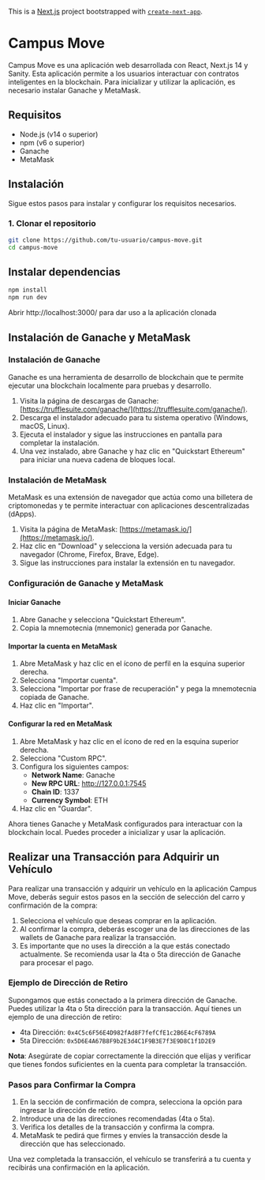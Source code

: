 This is a [Next.js](https://nextjs.org/) project bootstrapped with [`create-next-app`](https://github.com/vercel/next.js/tree/canary/packages/create-next-app).

# Campus Move

Campus Move es una aplicación web desarrollada con React, Next.js 14 y Sanity. Esta aplicación permite a los usuarios interactuar con contratos inteligentes en la blockchain. Para inicializar y utilizar la aplicación, es necesario instalar Ganache y MetaMask.

## Requisitos

- Node.js (v14 o superior)
- npm (v6 o superior)
- Ganache
- MetaMask

## Instalación

Sigue estos pasos para instalar y configurar los requisitos necesarios.

### 1. Clonar el repositorio

```bash
git clone https://github.com/tu-usuario/campus-move.git
cd campus-move
```
## Instalar dependencias
```bash
npm install
npm run dev
```
Abrir http://localhost:3000/ para dar uso a la aplicación clonada

## Instalación de Ganache y MetaMask

### Instalación de Ganache

Ganache es una herramienta de desarrollo de blockchain que te permite ejecutar una blockchain localmente para pruebas y desarrollo.

1. Visita la página de descargas de Ganache: [https://trufflesuite.com/ganache/](https://trufflesuite.com/ganache/).
2. Descarga el instalador adecuado para tu sistema operativo (Windows, macOS, Linux).
3. Ejecuta el instalador y sigue las instrucciones en pantalla para completar la instalación.
4. Una vez instalado, abre Ganache y haz clic en "Quickstart Ethereum" para iniciar una nueva cadena de bloques local.

### Instalación de MetaMask

MetaMask es una extensión de navegador que actúa como una billetera de criptomonedas y te permite interactuar con aplicaciones descentralizadas (dApps).

1. Visita la página de MetaMask: [https://metamask.io/](https://metamask.io/).
2. Haz clic en "Download" y selecciona la versión adecuada para tu navegador (Chrome, Firefox, Brave, Edge).
3. Sigue las instrucciones para instalar la extensión en tu navegador.
   
### Configuración de Ganache y MetaMask

#### Iniciar Ganache

1. Abre Ganache y selecciona "Quickstart Ethereum".
2. Copia la mnemotecnia (mnemonic) generada por Ganache.

#### Importar la cuenta en MetaMask

1. Abre MetaMask y haz clic en el ícono de perfil en la esquina superior derecha.
2. Selecciona "Importar cuenta".
3. Selecciona "Importar por frase de recuperación" y pega la mnemotecnia copiada de Ganache.
4. Haz clic en "Importar".

#### Configurar la red en MetaMask

1. Abre MetaMask y haz clic en el ícono de red en la esquina superior derecha.
2. Selecciona "Custom RPC".
3. Configura los siguientes campos:
   - **Network Name**: Ganache
   - **New RPC URL**: http://127.0.0.1:7545
   - **Chain ID**: 1337
   - **Currency Symbol**: ETH
4. Haz clic en "Guardar".

Ahora tienes Ganache y MetaMask configurados para interactuar con la blockchain local. Puedes proceder a inicializar y usar la aplicación.

## Realizar una Transacción para Adquirir un Vehículo

Para realizar una transacción y adquirir un vehículo en la aplicación Campus Move, deberás seguir estos pasos en la sección de selección del carro y confirmación de la compra:

1. Selecciona el vehículo que deseas comprar en la aplicación.
2. Al confirmar la compra, deberás escoger una de las direcciones de las wallets de Ganache para realizar la transacción.
3. Es importante que no uses la dirección a la que estás conectado actualmente. Se recomienda usar la 4ta o 5ta dirección de Ganache para procesar el pago.

### Ejemplo de Dirección de Retiro

Supongamos que estás conectado a la primera dirección de Ganache. Puedes utilizar la 4ta o 5ta dirección para la transacción. Aquí tienes un ejemplo de una dirección de retiro:

- 4ta Dirección: `0x4C5c6F56E4D982fAd8F7fefCfE1c2B6E4cF6789A`
- 5ta Dirección: `0x5D6E4A67B8F9b2E3d4C1F9B3E7f3E9D8C1f1D2E9`

**Nota**: Asegúrate de copiar correctamente la dirección que elijas y verificar que tienes fondos suficientes en la cuenta para completar la transacción.

### Pasos para Confirmar la Compra

1. En la sección de confirmación de compra, selecciona la opción para ingresar la dirección de retiro.
2. Introduce una de las direcciones recomendadas (4ta o 5ta).
3. Verifica los detalles de la transacción y confirma la compra.
4. MetaMask te pedirá que firmes y envíes la transacción desde la dirección que has seleccionado.

Una vez completada la transacción, el vehículo se transferirá a tu cuenta y recibirás una confirmación en la aplicación.


